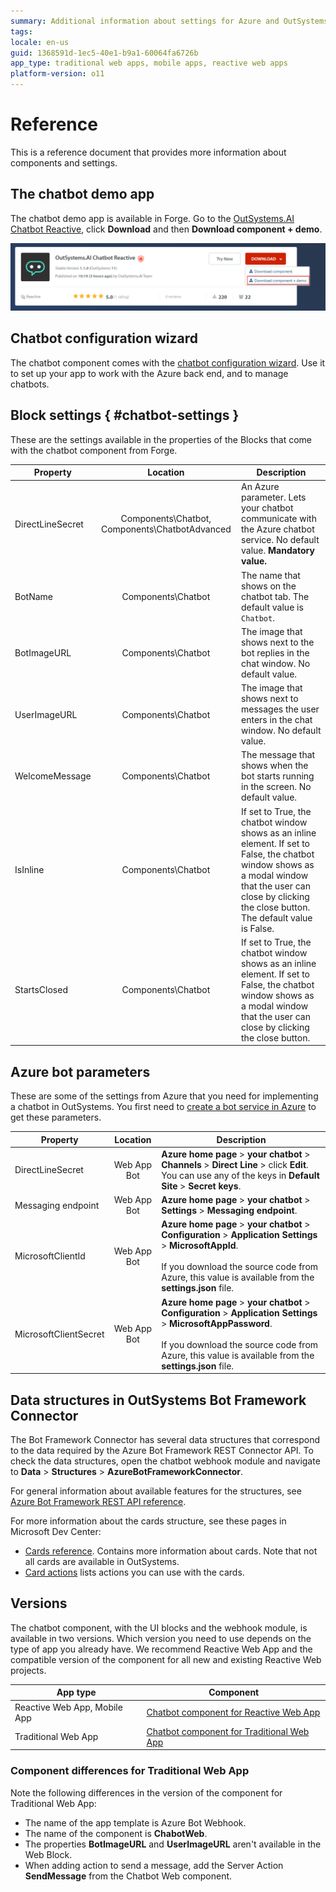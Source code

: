 ```yaml
---
summary: Additional information about settings for Azure and OutSystems.
tags:
locale: en-us
guid: 1368591d-1ec5-40e1-b9a1-60064fa6726b
app_type: traditional web apps, mobile apps, reactive web apps
platform-version: o11
---
```


# Reference

This is a reference document that provides more information about components and settings.

## The chatbot demo app

The chatbot demo app is available in Forge. Go to the [OutSystems.AI Chatbot Reactive](https://www.outsystems.com/forge/component-overview/7315/outsystems-ai-chatbot-reactive), click **Download** and then **Download component + demo**. 

![Forge page to download the chatbot demo](images/chatbot-demo-download-forge.png?width=650)

## Chatbot configuration wizard

The chatbot component comes with the [chatbot configuration wizard](configuration-wizard.md). Use it to set up your app to work with the Azure back end, and to manage chatbots.

## Block settings { #chatbot-settings }

These are the settings available in the properties of the Blocks that come with the chatbot component from Forge.

| Property   |      Location      |  Description |
|----------|:-------------:|------|
| DirectLineSecret |  Components\Chatbot, Components\ChatbotAdvanced | An Azure parameter. Lets your chatbot communicate with the Azure chatbot service. No default value. **Mandatory value.**|
| BotName |  Components\Chatbot | The name that shows on the chatbot tab. The default value is `Chatbot`. |
| BotImageURL |  Components\Chatbot | The image that shows next to the bot replies in the chat window. No default value. |
| UserImageURL |  Components\Chatbot | The image that shows next to messages the user enters in the chat window. No default value. |
| WelcomeMessage |  Components\Chatbot | The message that shows when the bot starts running in the screen. No default value. |
| IsInline |  Components\Chatbot | If set to True, the chatbot window shows as an inline element. If set to False, the chatbot window shows as a modal window that the user can close by clicking the close button. The default value is False.|
| StartsClosed |  Components\Chatbot | If set to True, the chatbot window shows as an inline element. If set to False, the chatbot window shows as a modal window that the user can close by clicking the close button.|

## Azure bot parameters

These are some of the settings from Azure that you need for implementing a chatbot in OutSystems. You first need to [create a bot service in Azure](guide-azure-services.md#create-bot-service) to get these parameters.

| Property   |      Location      |  Description |
|----------|:-------------:|------|
| DirectLineSecret |  Web App Bot | **Azure home page** > **your chatbot** > **Channels** > **Direct Line** > click **Edit**. You can use any of the keys in **Default Site** > **Secret keys**. |
| Messaging endpoint |  Web App Bot | **Azure home page** > **your chatbot** > **Settings** > **Messaging endpoint**. |
| MicrosoftClientId |  Web App Bot | **Azure home page** > **your chatbot** > **Configuration** > **Application Settings** > **MicrosoftAppId**. <br/><br/> If you download the source code from Azure, this value is available from the **settings.json** file. |
| MicrosoftClientSecret |  Web App Bot | **Azure home page** > **your chatbot** > **Configuration** > **Application Settings** > **MicrosoftAppPassword**. <br/><br/> If you download the source code from Azure, this value is available from the **settings.json** file.|

## Data structures in OutSystems Bot Framework Connector

The Bot Framework Connector has several data structures that correspond to the data required by the Azure Bot Framework REST Connector API. To check the data structures, open the chatbot webhook module and navigate to **Data** > **Structures** > **AzureBotFrameworkConnector**.

For general information about available features for the structures, see [Azure Bot Framework REST API reference](https://docs.microsoft.com/en-us/azure/bot-service/rest-api/bot-framework-rest-connector-api-reference?view=azure-bot-service-4.0).

For more information about the cards structure, see these pages in Microsoft Dev Center:

* [Cards reference](https://docs.microsoft.com/en-us/microsoftteams/platform/task-modules-and-cards/cards/cards-reference). Contains more information about cards. Note that not all cards are available in OutSystems.
* [Card actions](https://docs.microsoft.com/en-us/microsoftteams/platform/task-modules-and-cards/cards/cards-actions) lists actions you can use with the cards.

## Versions

The chatbot component, with the UI blocks and the webhook module, is available in two versions. Which version you need to use depends on the type of app you already have. We recommend Reactive Web App and the compatible version of the component for all new and existing Reactive Web projects. 

| App type | Component |
| --- | --- |
| Reactive Web App, Mobile App | [Chatbot component for Reactive Web App](https://www.outsystems.com/forge/component-overview/7315/outsystems-ai-chatbot-reactive) |   
| Traditional Web App | [Chatbot component for Traditional Web App](https://www.outsystems.com/forge/component-overview/5886/) |   

### Component differences for Traditional Web App

Note the following differences in the version of the component for Traditional Web App:

* The name of the app template is Azure Bot Webhook.
* The name of the component is **ChabotWeb**.
* The properties **BotImageURL** and **UserImageURL** aren't available in the Web Block.
* When adding action to send a message, add the Server Action **SendMessage** from the Chatbot Web component.
